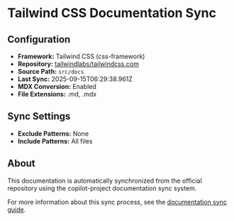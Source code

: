 # Tailwind CSS Documentation Sync

## Configuration

- **Framework:** Tailwind CSS (css-framework)
- **Repository:** [tailwindlabs/tailwindcss.com](https://github.com/tailwindlabs/tailwindcss.com)
- **Source Path:** `src/docs`
- **Last Sync:** 2025-09-15T06:29:38.961Z
- **MDX Conversion:** Enabled
- **File Extensions:** .md, .mdx

## Sync Settings

- **Exclude Patterns:** None
- **Include Patterns:** All files

## About

This documentation is automatically synchronized from the official repository using the copilot-project documentation sync system.

For more information about this sync process, see the [documentation sync guide](../documentation-sync.md).
